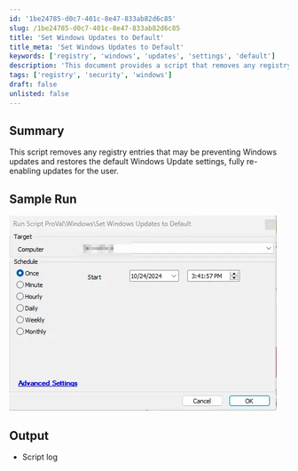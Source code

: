 ```yaml
---
id: '1be24785-d0c7-401c-8e47-833ab82d6c85'
slug: /1be24785-d0c7-401c-8e47-833ab82d6c85
title: 'Set Windows Updates to Default'
title_meta: 'Set Windows Updates to Default'
keywords: ['registry', 'windows', 'updates', 'settings', 'default']
description: 'This document provides a script that removes any registry entries that may be preventing Windows updates and restores the default Windows Update settings, ensuring that updates are fully re-enabled for the user.'
tags: ['registry', 'security', 'windows']
draft: false
unlisted: false
---
```


## Summary

This script removes any registry entries that may be preventing Windows updates and restores the default Windows Update settings, fully re-enabling updates for the user.

## Sample Run

![Sample Run](../../../static/img/docs/1be24785-d0c7-401c-8e47-833ab82d6c85/image_1.webp)

## Output

- Script log
